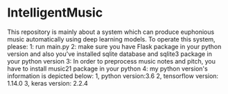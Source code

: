 # IntelligentMusic
This repository is mainly about a system which can produce euphonious music automatically using deep learning models. 
To operate this system, please:
1: run main.py
2: make sure you have Flask package in your python version and also you've installed sqlite database and sqlite3 package in your python version
3: In order to preprocess music notes and pitch, you have to install music21 package in your python
4: my python version's information is depicted below:
  1, python version:3.6
  2, tensorflow version: 1.14.0
  3, keras version: 2.2.4
